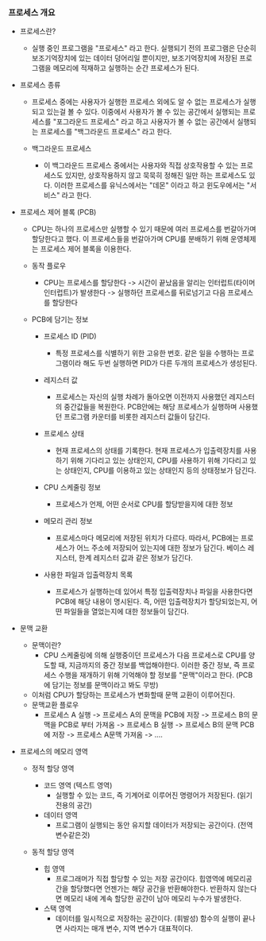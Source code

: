 ### 프로세스 개요

- 프로세스란?

  - 실행 중인 프로그램을 "프로세스" 라고 한다.
    실행되기 전의 프로그램은 단순히 보조기억장치에 있는 데이터 덩어리일 뿐이지만,
    보조기억장치에 저장된 프로그램을 메모리에 적재하고 실행하는 순간 프로세스가 된다.

- 프로세스 종류

  - 프로세스 중에는 사용자가 실행한 프로세스 외에도 알 수 없는 프로세스가 실행되고 있는걸 볼 수 있다.
    이중에서 사용자가 볼 수 있는 공간에서 실행되는 프로세스를 "포그라운드 프로세스" 라고 하고
    사용자가 볼 수 없는 공간에서 실행되는 프로세스를 "백그라운드 프로세스" 라고 한다.

  - 백그라운드 프로세스
    - 이 백그라운드 프로세스 중에서는 사용자와 직접 상호작용할 수 있는 프로세스도 있지만,
      상호작용하지 않고 묵묵히 정해진 일만 하는 프로세스도 있다.
      이러한 프로세스를 유닉스에서는 "데몬" 이라고 하고 윈도우에서는 "서비스" 라고 한다.

- 프로세스 제어 블록 (PCB)

  - CPU는 하나의 프로세스만 실행할 수 있기 때문에 여러 프로세스를 번갈아가며 할당한다고 했다.
    이 프로세스들을 번갈아가며 CPU를 분배하기 위해 운영체제는 프로세스 제어 블록을 이용한다.

  - 동작 플로우

    - CPU는 프로세스를 할당한다 -> 시간이 끝났음을 알리는 인터럽트(타이머 인터럽트)가 발생한다 -> 실행하던 프로세스를 뒤로넘기고 다음 프로세스를 할당한다

  - PCB에 담기는 정보

    - 프로세스 ID (PID)

      - 특정 프로세스를 식별하기 위한 고유한 번호.
        같은 일을 수행하는 프로그램이라 해도 두번 실행하면 PID가 다른 두개의 프로세스가 생성된다.

    - 레지스터 값

      - 프로세스는 자신의 실행 차례가 돌아오면 이전까지 사용했던 레지스터의 중간값들을 복원한다.
        PCB안에는 해당 프로세스가 실행하며 사용했던 프로그램 카운터를 비롯한 레지스터 값들이 담긴다.

    - 프로세스 상태

      - 현재 프로세스의 상태를 기록한다.
        현재 프로세스가 입출력장치를 사용하기 위해 기다리고 있는 상태인지,
        CPU를 사용하기 위해 기다리고 있는 상태인지, CPU를 이용하고 있는 상태인지 등의 상태정보가 담긴다.

    - CPU 스케줄링 정보

      - 프로세스가 언제, 어떤 순서로 CPU를 할당받을지에 대한 정보

    - 메모리 관리 정보

      - 프로세스마다 메모리에 저장된 위치가 다르다. 따라서, PCB에는 프로세스가 어느 주소에 저장되어 있는지에 대한 정보가 담긴다.
        베이스 레지스터, 한계 레지스터 값과 같은 정보가 담긴다.

    - 사용한 파일과 입출력장치 목록
      - 프로세스가 실행하는데 있어서 특정 입출력장치나 파일을 사용한다면 PCB에 해당 내용이 명시된다.
        즉, 어떤 입출력장치가 할당되었는지, 어떤 파일들을 열었는지에 대한 정보들이 담긴다.

- 문맥 교환

  - 문맥이란?
    - CPU 스케줄링에 의해 실행중이던 프로세스가 다음 프로세스로 CPU를 양도할 때, 지금까지의 중간 정보를 백업해야한다.
      이러한 중간 정보, 즉 프로세스 수행을 재개하기 위해 기억해야 할 정보를 "문맥"이라고 한다. (PCB에 담기는 정보를 문맥이라고 봐도 무방)
  - 이처럼 CPU가 할당하는 프로세스가 변화할때 문맥 교환이 이루어진다.
  - 문맥교환 플로우
    - 프로세스 A 실행 -> 프로세스 A의 문맥을 PCB에 저장 -> 프로세스 B의 문맥을 PCB로 부터 가져옴 -> 프로세스 B 실행 -> 프로세스 B의 문맥 PCB에 저장 -> 프로세스 A문맥 가져옴 -> ....

- 프로세스의 메모리 영역

  - 정적 할당 영역

    - 코드 영역 (텍스트 영역)
      - 실행할 수 있는 코드, 즉 기계어로 이루어진 명령어가 저장된다. (읽기 전용의 공간)
    - 데이터 영역
      - 프로그램이 실행되는 동안 유지할 데이터가 저장되는 공간이다. (전역 변수같은것)

  - 동적 할당 영역

    - 힙 영역
      - 프로그래머가 직접 할당할 수 있는 저장 공간이다.
        힙영역에 메모리공간을 할당했다면 언젠가는 해당 공간을 반환해야한다. 반환하지 않는다면 메모리 내에 계속 할당한 공간이 남아 메모리 누수가 발생한다.
    - 스택 영역
      - 데이터를 일시적으로 저장하는 공간이다. (휘발성)
        함수의 실행이 끝나면 사라지는 매개 변수, 지역 변수가 대표적이다.
